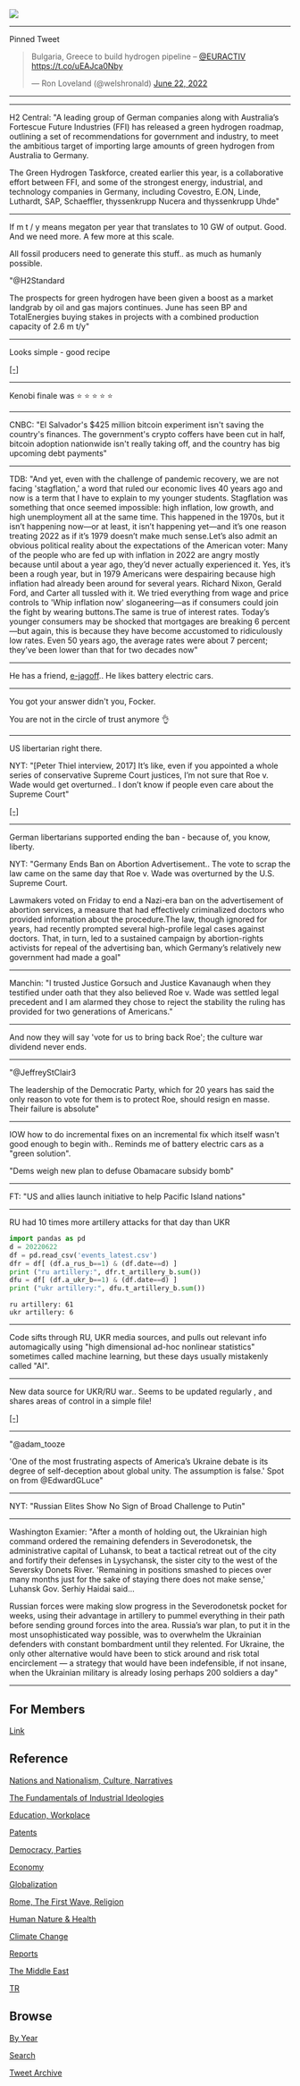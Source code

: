 <img src="https://drive.google.com/uc?export=view&id=1B2wf9R7AMH1d7Vw6e2mucLbIQ5NSjir7"/>

---

Pinned Tweet

<blockquote class="twitter-tweet"><p lang="en" dir="ltr">Bulgaria, Greece to build hydrogen pipeline – <a href="https://twitter.com/EURACTIV?ref_src=twsrc%5Etfw">@EURACTIV</a> <a href="https://t.co/uEAJca0Nby">https://t.co/uEAJca0Nby</a></p>&mdash; Ron Loveland (@welshronald) <a href="https://twitter.com/welshronald/status/1539496062896979969?ref_src=twsrc%5Etfw">June 22, 2022</a></blockquote> <script async src="https://platform.twitter.com/widgets.js" charset="utf-8"></script>

---


---

H2 Central: "A leading group of German companies along with
Australia’s Fortescue Future Industries (FFI) has released a green
hydrogen roadmap, outlining a set of recommendations for government
and industry, to meet the ambitious target of importing large amounts
of green hydrogen from Australia to Germany.

The Green Hydrogen Taskforce, created earlier this year, is a
collaborative effort between FFI, and some of the strongest energy,
industrial, and technology companies in Germany, including Covestro,
E.ON, Linde, Luthardt, SAP, Schaeffler, thyssenkrupp Nucera and
thyssenkrupp Uhde"

---

If m t / y means megaton per year that translates to 10 GW of output.
Good. And we need more. A few more at this scale.

All fossil producers need to generate this stuff.. as much as humanly
possible.

"@H2Standard

The prospects for green hydrogen have been given a boost as a market
landgrab by oil and gas majors continues. June has seen BP and
TotalEnergies buying stakes in projects with a combined production
capacity of 2.6 m t/y"

---

Looks simple - good recipe

[[-]](https://youtu.be/P2Ns5waSDog)

---

Kenobi finale was ⭐ ⭐ ⭐ ⭐ ⭐

---

CNBC: "El Salvador's $425 million bitcoin experiment isn't saving the
country's finances. The government's crypto coffers have been cut in
half, bitcoin adoption nationwide isn't really taking off, and the
country has big upcoming debt payments"

---


TDB: "And yet, even with the challenge of pandemic recovery, we are
not facing 'stagflation,' a word that ruled our economic lives 40
years ago and now is a term that I have to explain to my younger
students. Stagflation was something that once seemed impossible: high
inflation, low growth, and high unemployment all at the same
time. This happened in the 1970s, but it isn’t happening now—or at
least, it isn’t happening yet—and it’s one reason treating 2022 as if
it’s 1979 doesn’t make much sense.Let’s also admit an obvious
political reality about the expectations of the American voter: Many
of the people who are fed up with inflation in 2022 are angry mostly
because until about a year ago, they’d never actually experienced
it. Yes, it’s been a rough year, but in 1979 Americans were despairing
because high inflation had already been around for several
years. Richard Nixon, Gerald Ford, and Carter all tussled with it. We
tried everything from wage and price controls to 'Whip inflation now'
sloganeering—as if consumers could join the fight by wearing
buttons.The same is true of interest rates. Today’s younger consumers
may be shocked that mortgages are breaking 6 percent—but again, this
is because they have become accustomed to ridiculously low rates. Even
50 years ago, the average rates were about 7 percent; they’ve been
lower than that for two decades now"

---

He has a friend, [e-jagoff](tweets/2022/muskthiel.jpeg).. He likes
battery electric cars. 

---

You got your answer didn't you, Focker.

You are not in the circle of trust anymore 👌

---

US libertarian right there.

NYT: "[Peter Thiel interview, 2017] It’s like, even if you appointed a
whole series of conservative Supreme Court justices, I’m not sure that
Roe v. Wade would get overturned.. I don’t know if people even care
about the Supreme Court"

[[-]](https://www.nytimes.com/2017/01/11/fashion/peter-thiel-donald-trump-silicon-valley-technology-gawker.html)

---

German libertarians supported ending the ban - because of, you know,
liberty.

NYT: "Germany Ends Ban on Abortion Advertisement.. The vote to scrap
the law came on the same day that Roe v. Wade was overturned by the
U.S. Supreme Court.

Lawmakers voted on Friday to end a Nazi-era ban on the advertisement
of abortion services, a measure that had effectively criminalized
doctors who provided information about the procedure.The law, though
ignored for years, had recently prompted several high-profile legal
cases against doctors. That, in turn, led to a sustained campaign by
abortion-rights activists for repeal of the advertising ban, which
Germany’s relatively new government had made a goal"

---

Manchin: "I trusted Justice Gorsuch and Justice Kavanaugh when they
testified under oath that they also believed Roe v. Wade was settled
legal precedent and I am alarmed they chose to reject the stability
the ruling has provided for two generations of Americans."

---

And now they will say 'vote for us to bring back Roe'; the culture war
dividend never ends.

---

"@JeffreyStClair3

The leadership of the Democratic Party, which for 20 years has said
the only reason to vote for them is to protect Roe, should resign en
masse. Their failure is absolute"

---

IOW how to do incremental fixes on an incremental fix which itself
wasn't good enough to begin with.. Reminds me of battery electric
cars as a "green solution".

"Dems weigh new plan to defuse Obamacare subsidy bomb"

---

FT: "US and allies launch initiative to help Pacific Island nations"

---

RU had 10 times more artillery attacks for that day than UKR


```python
import pandas as pd
d = 20220622
df = pd.read_csv('events_latest.csv')
dfr = df[ (df.a_rus_b==1) & (df.date==d) ]
print ("ru artillery:", dfr.t_artillery_b.sum())
dfu = df[ (df.a_ukr_b==1) & (df.date==d) ]
print ("ukr artillery:", dfu.t_artillery_b.sum())
```

```text
ru artillery: 61
ukr artillery: 6
```

---

Code sifts through RU, UKR media sources, and pulls out relevant info
automagically using "high dimensional ad-hoc nonlinear statistics"
sometimes called machine learning, but these days usually mistakenly
called "AI".

---

New data source for UKR/RU war.. Seems to be updated regularly ,
and shares areas of control in a simple file!

[[-]](https://github.com/zhukovyuri/VIINA)

---

"@adam_tooze

'One of the most frustrating aspects of America’s Ukraine debate is
its degree of self-deception about global unity. The assumption is
false.' Spot on from @EdwardGLuce"

---
 
NYT: "Russian Elites Show No Sign of Broad Challenge to Putin"

---

Washington Examier: "After a month of holding out, the Ukrainian high
command ordered the remaining defenders in Severodonetsk, the
administrative capital of Luhansk, to beat a tactical retreat out of
the city and fortify their defenses in Lysychansk, the sister city to
the west of the Seversky Donets River. 'Remaining in positions smashed
to pieces over many months just for the sake of staying there does not
make sense,' Luhansk Gov. Serhiy Haidai said...

Russian forces were making slow progress in the Severodonetsk pocket
for weeks, using their advantage in artillery to pummel everything in
their path before sending ground forces into the area. Russia’s war
plan, to put it in the most unsophisticated way possible, was to
overwhelm the Ukrainian defenders with constant bombardment until they
relented. For Ukraine, the only other alternative would have been to
stick around and risk total encirclement — a strategy that would have
been indefensible, if not insane, when the Ukrainian military is
already losing perhaps 200 soldiers a day"

---

## For Members

[Link](https://thirdwave-members.herokuapp.com)

## Reference

[Nations and Nationalism, Culture, Narratives](2013/02/nations-and-nationalism.html)

[The Fundamentals of Industrial Ideologies](2011/04/fundamentals-of-industrial-ideologies.html)

[Education, Workplace](2017/09/education-workplace.html)

[Patents](2018/09/patents.html)

[Democracy, Parties](2016/11/democracy.html)

[Economy](2018/05/economy.html)

[Globalization](2018/09/globalization.html)

[Rome, The First Wave, Religion](2017/12/rome.html)

[Human Nature & Health](2020/07/human-nature.html)

[Climate Change](2018/12/climate.html)

[Reports](2019/05/reports.html)

[The Middle East](2019/07/middleeast.html)

[TR](../tr)

## Browse

[By Year](years.html)

[Search](search.html)

[Tweet Archive](tweets/index.html)
